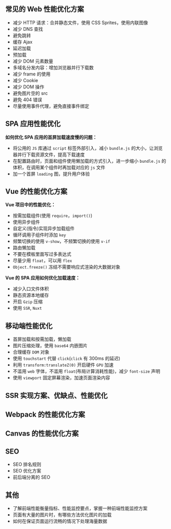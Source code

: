 ## 常见的 Web 性能优化方案

+ 减少 HTTP 请求：合并静态文件，使用 CSS Sprites，使用内联图像
+ 减少 DNS 查找
+ 避免跳转
+ 缓存 Ajax
+ 延迟加载
+ 预加载
+ 减少 DOM 元素数量
+ 多域名分发内容：增加浏览器并行下载数
+ 减少 frame 的使用
+ 减少 Cookie
+ 减少 DOM 操作
+ 避免图片空的 src
+ 避免 404 错误
+ 尽量使用事件代理，避免直接事件绑定

## SPA 应用性能优化

**如何优化 SPA 应用的首屏加载速度慢的问题：**

+ 将公用的 `JS` 库通过 `script` 标签外部引入，减小 `bundle.js` 的大小，让浏览器并行下载资源文件，提高下载速度
+ 在配置路由时，页面和组件使用懒加载的方式引入，进一步缩小 `bundle.js` 的体积，在调用某个组件时再加载对应的 `js` 文件
+ 加一个首屏 `loading` 图，提升用户体验

## Vue 的性能优化方案

**Vue 项目中的性能优化：**

+ 按需加载组件(使用 `require`，`import()`) 
+ 使用异步组件
+ 自定义(指令)实现异步加载组件
+ 循环调用子组件时添加 `key`
+ 频繁切换的使用 `v-show`，不频繁切换的使用 `v-if`
+ 路由懒加载
+ 不要在模板里面写过多表达式
+ 尽量少用 `float`，可以用 `flex`
+ `Object.freeze()` 冻结不需要响应式渲染的大数据对象

**Vue 的 SPA 应用如何优化加载速度：**

+ 减少入口文件体积
+ 静态资源本地缓存
+ 开启 `Gzip` 压缩
+ 使用 `SSR`, `Nuxt`

## 移动端性能优化

+ 首屏加载和按需加载，懒加载
+ 图片压缩处理，使用 `base64` 内嵌图片
+ 合理缓存 `DOM` 对象
+ 使用 `touchstart` 代替 `click`(`click` 有 300ms 的延迟)
+ 利用 `transform:translateZ(0)` 开启硬件 `GPU` 加速
+ 不滥用 `web` 字体，不滥用 `float`(布局计算消耗性能)，减少 `font-size` 声明
+ 使用 `viewport` 固定屏幕渲染，加速页面渲染内容

## SSR 实现方案、优缺点、性能优化

## Webpack 的性能优化方案

## Canvas 的性能优化方案

## SEO

+ SEO 排名规则
+ SEO 优化方案
+ 前后端分离的 SEO

## 其他

+ 了解前端性能衡量指标、性能监控要点，掌握一种前端性能监控方案
+ 页面有大量的图片时，有哪些方法优化图片的加载
+ 如何在保证页面运行流畅的情况下处理海量数据